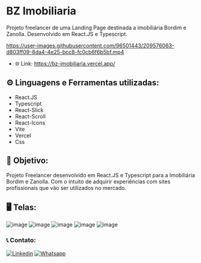 # BZ Imobiliaria

Projeto freelancer de uma Landing Page destinada a imobiliária Bordim e Zanolla. Desenvolvido em React.JS e Typescript.

https://user-images.githubusercontent.com/96501443/209576063-d803ff09-8da4-4e25-bcc8-fc0cb6f6b5bf.mp4

- 🌐 Link: https://bz-imobiliaria.vercel.app/

## ⚙️ Linguagens e Ferramentas utilizadas:

- React.JS
- Typescript
- React-Slick
- React-Scroll
- React-Icons
- Vite
- Vercel
- Css

## 🎯 Objetivo:

Projeto Freelancer desenvolvido em React.JS e Typescript para a Imobiliária Bordim e Zanolla. Com o intuito de adquirir experiências com sites profissionais que vão ser utilizados no mercado.

## 🖥️ Telas:

![image](https://user-images.githubusercontent.com/96501443/209575706-33b1ffc6-e042-4d1f-8637-2010409d2c82.png)
![image](https://user-images.githubusercontent.com/96501443/209575719-d1834711-ad42-4934-b0ac-3b32dff4b419.png)
![image](https://user-images.githubusercontent.com/96501443/209575729-8e4867b1-13aa-45e1-a31c-b13d6d5e063c.png)
![image](https://user-images.githubusercontent.com/96501443/209575742-05d38d07-5b65-4769-9d83-20203b903c85.png)
![image](https://user-images.githubusercontent.com/96501443/209575754-491962d0-27d5-41e5-8171-bcea49575f2c.png)

### 📞 Contato:

[![Linkedin](https://img.shields.io/badge/LinkedIn-0077B5?style=for-the-badge&logo=linkedin&logoColor=white)](https://www.linkedin.com/in/danielalmeidadetoledo/)
[![Whatsapp](https://img.shields.io/badge/WhatsApp-25D366?style=for-the-badge&logo=whatsapp&logoColor=white)](https://api.whatsapp.com/send?phone=5515998485252)
